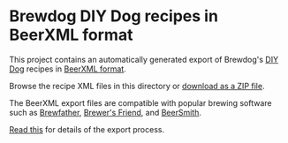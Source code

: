 # Brewdog DIY Dog recipes in BeerXML format

This project contains an automatically generated export of
Brewdog's [DIY Dog](https://www.brewdog.com/diy-dog) recipes in [BeerXML format](http://beerxml.com/).

Browse the recipe XML files in this directory or
[download as a ZIP file](https://github.com/stuartraetaylor/diydog-beerxml/archive/refs/tags/v1.0.zip).

The BeerXML export files are compatible with popular brewing software such as
[Brewfather](https://brewfather.app/),
[Brewer's Friend](https://www.brewersfriend.com/), and
[BeerSmith](https://beersmith.com/).

[Read this](https://github.com/stuartraetaylor/punkapi-export-java/#readme) for details of the export process.

